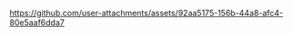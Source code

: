 <div style="margin:auto;">

https://github.com/user-attachments/assets/92aa5175-156b-44a8-afc4-80e5aaf6dda7

</div>

